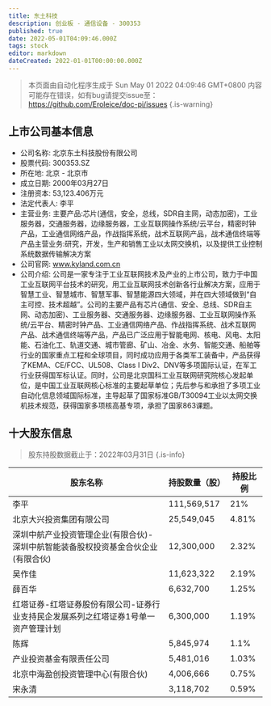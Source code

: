 ```yaml
---
title: 东土科技
description: 创业板 - 通信设备 - 300353
published: true
date: 2022-05-01T04:09:46.000Z
tags: stock
editor: markdown
dateCreated: 2022-01-01T00:00:00.000Z
---
```


> 本页面由自动化程序生成于 Sun May 01 2022 04:09:46 GMT+0800
> 内容可能存在错误，如有bug请提交issue至：https://github.com/Eroleice/doc-pi/issues
{.is-warning}

## 上市公司基本信息
- 公司名称: 北京东土科技股份有限公司
- 股票代码: 300353.SZ
- 所在地: 北京 - 北京市
- 成立日期: 2000年03月27日
- 注册资本: 53,123.406万元
- 法定代表人: 李平
- 主营业务: 主要产品:芯片(通信，安全，总线，SDR自主网，动态加密)，工业服务器，交通服务器，边缘服务器，工业互联网操作系统/云平台，精密时钟产品，工业通信网络产品，作战指挥系统，战术互联网产品，战术通信终端等产品主营业务:研究，开发，生产和销售工业以太网交换机，以及提供工业控制系统数据传输解决方案
- 公司官网: www.kyland.com.cn
- 公司介绍: 公司是一家专注于工业互联网技术及产业的上市公司，致力于中国工业互联网平台技术的研究，用工业互联网技术创新各行业解决方案，应用于智慧工业、智慧城市、智慧军事、智慧能源四大领域，并在四大领域做到“自主可控、技术超越”。公司的主要产品有芯片(通信、安全、总线、SDR自主网、动态加密)、工业服务器、交通服务器、边缘服务器、工业互联网操作系统/云平台、精密时钟产品、工业通信网络产品、作战指挥系统、战术互联网产品、战术通信终端等产品，产品已广泛应用于智能电网、核电、风电、太阳能、石油化工、轨道交通、城市管廊、矿山、冶金、水务、智能交通、船舶等行业的国家重点工程和全球项目，同时成功应用于各类军工装备中，产品获得了KEMA、CE/FCC、UL508、Class I Div2、DNV等多项国际认证，在军工行业获得国军标认证。同时，公司是北京国科工业互联网研究院核心发起单位，是中国工业互联网核心标准的主要起草单位；先后参与和承担了多项工业自动化信息领域国际标准，主导起草了国家标准GB/T30094工业以太网交换机技术规范，获得国家多项核高基专项，承担了国家863课题。


## 十大股东信息
> 股东持股数据截止于：2022年03月31日
{.is-info}

| 股东名称 | 持股数量（股） | 持股比例 |
| --- | --- | --- |
| 李平 | 111,569,517 | 21% |
| 北京大兴投资集团有限公司 | 25,549,045 | 4.81% |
| 深圳中航产业投资管理企业(有限合伙)-深圳中航智能装备股权投资基金合伙企业(有限合伙) | 12,300,000 | 2.32% |
| 吴作佳 | 11,623,322 | 2.19% |
| 薛百华 | 6,632,700 | 1.25% |
| 红塔证券-红塔证券股份有限公司-证券行业支持民企发展系列之红塔证券1号单一资产管理计划 | 6,300,000 | 1.19% |
| 陈辉 | 5,845,974 | 1.1% |
| 产业投资基金有限责任公司 | 5,481,016 | 1.03% |
| 北京中海盈创投资管理中心(有限合伙) | 4,006,666 | 0.75% |
| 宋永清 | 3,118,702 | 0.59% |




